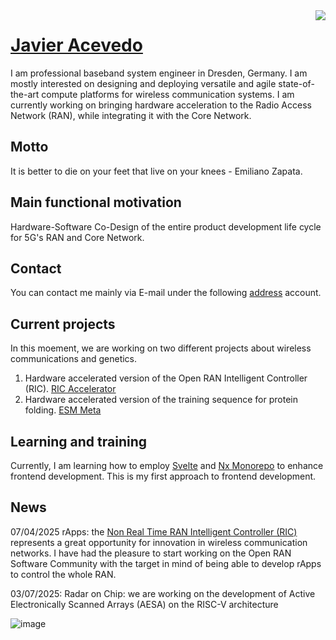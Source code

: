 <img align="right" src="https://github-readme-stats.vercel.app/api?username=jracevedob&count_private=true&include_all_commits=true"/>

# [Javier Acevedo](https://jracevedob.github.io) 

I am professional baseband system engineer in Dresden, Germany. I am mostly interested on designing and deploying 
versatile and agile state-of-the-art compute platforms for wireless communication systems. I am currently working on bringing hardware acceleration to the Radio Access Network (RAN), while integrating it with the Core Network. 

## Motto

It is better to die on your feet that live on your knees - Emiliano Zapata.

## Main functional motivation
Hardware-Software Co-Design of the entire product development life cycle for 5G's RAN and Core Network.


## Contact

You can contact me mainly via E-mail under the following [address](mailto:jracevedob@gmail.com) account.

## Current projects

In this moement, we are working on two different projects about wireless communications and genetics.
1. Hardware accelerated version of the Open RAN Intelligent Controller (RIC). [RIC Accelerator]()
2. Hardware accelerated version of the training sequence for protein folding.  [ESM Meta](https://github.com/jracevedob/esm)

## Learning and training

Currently, I am learning how to employ [Svelte](https://svelte.dev/) and [Nx Monorepo](https://nx.dev/) to enhance frontend development. This is my first approach to frontend development.

## News
07/04/2025 rApps: the [Non Real Time RAN Intelligent Controller (RIC)]() represents a great opportunity for innovation in wireless communication networks.
I have had the pleasure to start working on the Open RAN Software Community with the target in mind of being able to develop rApps to control the whole RAN.

03/07/2025: Radar on Chip: we are working on the development of Active Electronically Scanned Arrays (AESA) on the RISC-V architecture

![image](https://github.com/user-attachments/assets/90e67d4b-7ae4-4e0b-b37a-1a29ef5fae51)
